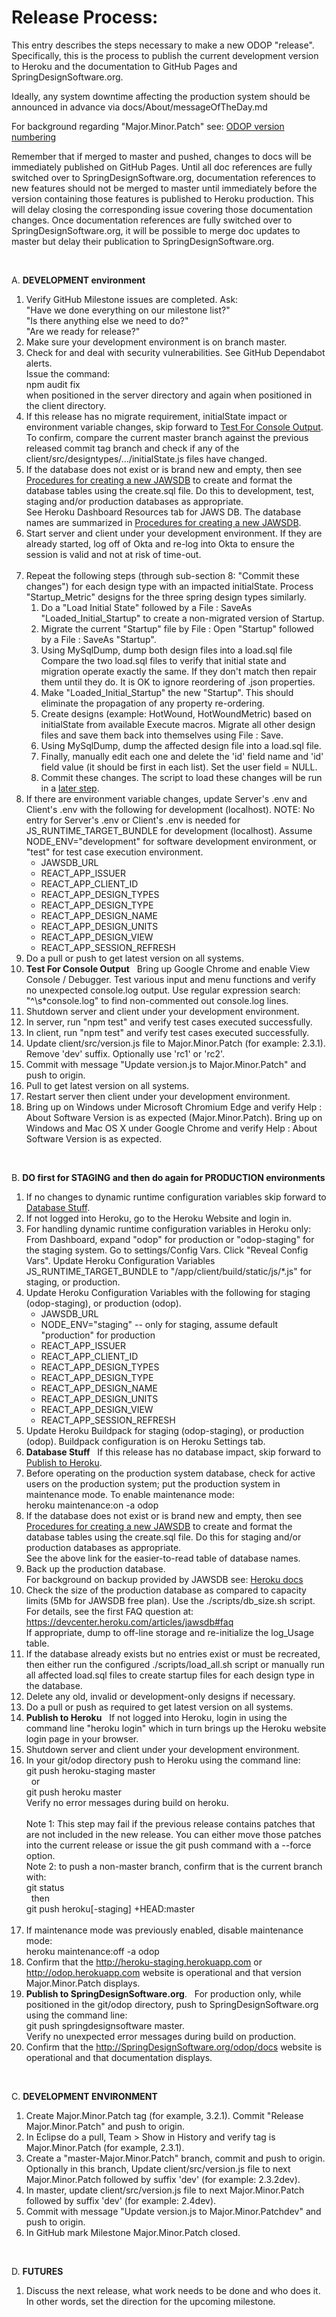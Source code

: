 # Release Process:

This entry describes the steps necessary to make a new ODOP "release".
Specifically, this is the process to publish the current development version to Heroku 
and the documentation to GitHub Pages and SpringDesignSoftware.org.

Ideally, any system downtime affecting the production system should be announced in advance via docs/About/messageOfTheDay.md

For background regarding "Major.Minor.Patch" see: [ODOP version numbering](../design/VersionNumbers)
   
Remember that if merged to master and pushed, changes to docs will be immediately published on GitHub Pages.
Until all doc references are fully switched over to SpringDesignSoftware.org,
documentation references to new features should not be merged to master 
until immediately before the version containing those features is published to Heroku production.
This will delay closing the corresponding issue covering those documentation changes. 
Once documentation references are fully switched over to SpringDesignSoftware.org,
it will be possible to merge doc updates to master but delay their publication to SpringDesignSoftware.org.  

&nbsp;

A. **DEVELOPMENT environment**

1. Verify GitHub Milestone issues are completed.  Ask:   
   "Have we done everything on our milestone list?"   
   "Is there anything else we need to do?"   
   "Are we ready for release?"   
1. Make sure your development environment is on branch master.   
1. Check for and deal with security vulnerabilities.
See GitHub Dependabot alerts.   
Issue the command:   
npm audit fix   
when positioned in the server directory and again when positioned in the client directory.
1. If this release has no migrate requirement, initialState impact or environment variable changes,
skip forward to [Test For Console Output](release#test4consoleoutput).   
To confirm,
compare the current master branch against the previous released commit tag branch 
and check if any of the client/src/designtypes/.../initialState.js files have changed.
&nbsp;
1. If the database does not exist or is brand new and empty, then see [Procedures for creating a new JAWSDB](NewDB)
to create and format the database tables using the create.sql file. 
Do this to development, test, staging and/or production databases as appropriate.   
See Heroku Dashboard Resources tab for JAWS DB.
The database names are summarized in [Procedures for creating a new JAWSDB](NewDB).   
1. Start server and client under your development environment. 
If they are already started, log off of Okta and re-log into Okta to ensure the session is valid and not at risk of time-out.   
&nbsp;  
1. Repeat the following steps (through sub-section 8: "Commit these changes") for each design type with an impacted initialState. 
Process "Startup_Metric" designs for the three spring design types similarly.  
    1. Do a "Load Initial State" followed by a File : SaveAs "Loaded\_Initial\_Startup" to create a non-migrated version of Startup.
    1. Migrate the current "Startup" file by File : Open "Startup" followed by a File : SaveAs "Startup".
    1. Using MySqlDump, dump both design files into a load.sql file   
Compare the two load.sql files to verify that initial state and migration operate exactly the same.
If they don't match then repair them until they do. 
It is OK to ignore reordering of .json properties.  
    1. Make "Loaded\_Initial\_Startup" the new "Startup". This should eliminate the propagation of any property re-ordering.
    1. Create designs (example: HotWound, HotWoundMetric) based on initialState from available Execute macros. 
Migrate all other design files and save them back into themselves using File : Save.
    1. Using MySqlDump, dump the affected design file into a load.sql file.
    1. Finally, manually edit each one and delete the 'id' field name and 'id' field value (it should be first in each list). 
Set the user field = NULL.
    1. Commit these changes.  The script to load these changes will be run in a [later step](release#runloadscript).
&nbsp;
1. If there are environment variable changes, update Server's .env and Client's .env with the following for development (localhost). NOTE: No entry for Server's .env or Client's .env is needed for JS\_RUNTIME\_TARGET\_BUNDLE for development (localhost). Assume NODE_ENV="development" for software development environment, or "test" for test case execution environment.
    * JAWSDB\_URL
    * REACT\_APP\_ISSUER
    * REACT\_APP\_CLIENT\_ID
    * REACT\_APP\_DESIGN\_TYPES
    * REACT\_APP\_DESIGN\_TYPE
    * REACT\_APP\_DESIGN\_NAME
    * REACT\_APP\_DESIGN\_UNITS
    * REACT\_APP\_DESIGN\_VIEW
    * REACT\_APP\_SESSION\_REFRESH
1. Do a pull or push to get latest version on all systems.
<a id="test4consoleoutput"></a>
&nbsp;
1. **Test For Console Output** &nbsp; Bring up Google Chrome and enable View Console / Debugger.
   Test various input and menu functions and verify no unexpected console.log output.
   Use regular expression search: "^\s*console.log" to find non-commented out console.log lines.
1. Shutdown server and client under your development environment.
&nbsp;
1. In server, run "npm test" and verify test cases executed successfully.
1. In client, run "npm test" and verify test cases executed successfully.
&nbsp;
1. Update client/src/version.js file to Major.Minor.Patch (for example: 2.3.1). Remove 'dev' suffix. Optionally use 'rc1' or 'rc2'.
1. Commit with message "Update version.js to Major.Minor.Patch" and push to origin.
1. Pull to get latest version on all systems.
1. Restart server then client under your development environment.
1. Bring up on Windows under Microsoft Chromium Edge and verify Help : About Software Version is as expected (Major.Minor.Patch).
   Bring up on Windows and Mac OS X under Google Chrome and verify Help : About Software Version is as expected.

&nbsp;

B. **DO first for STAGING and then do again for PRODUCTION environments**
1. If no changes to dynamic runtime configuration variables skip forward to [Database Stuff](release#databaseStuff).
&nbsp;
1. If not logged into Heroku, go to the Heroku Website and login in.
1. For handling dynamic runtime configuration variables in Heroku only:
   From Dashboard, expand "odop" for production or "odop-staging" for the staging system. Go to settings/Config Vars. Click "Reveal Config Vars".
   Update Heroku Configuration Variables JS\_RUNTIME\_TARGET\_BUNDLE to "/app/client/build/static/js/*.js" for staging, or production.
&nbsp;
1. Update Heroku Configuration Variables with the following for staging (odop-staging), or production (odop).
    * JAWSDB\_URL
    * NODE\_ENV="staging" -- only for staging, assume default "production" for production
    * REACT\_APP\_ISSUER
    * REACT\_APP\_CLIENT\_ID
    * REACT\_APP\_DESIGN\_TYPES
    * REACT\_APP\_DESIGN\_TYPE
    * REACT\_APP\_DESIGN\_NAME
    * REACT\_APP\_DESIGN\_UNITS
    * REACT\_APP\_DESIGN\_VIEW
    * REACT\_APP\_SESSION\_REFRESH
1. Update Heroku Buildpack for staging (odop-staging), or production (odop).
   Buildpack configuration is on Heroku Settings tab.
<a id="databaseStuff"></a>
&nbsp;
1. **Database Stuff** &nbsp; If this release has no database impact, skip forward to [Publish to Heroku](release#publish2Heroku).
1. Before operating on the production system database, check for active users on the production system; put the production system in maintenance mode.
   To enable maintenance mode:  
   heroku maintenance:on -a odop
1. If the database does not exist or is brand new and empty, then see [Procedures for creating a new JAWSDB](NewDB)
to create and format the database tables using the create.sql file.
Do this for staging and/or production databases as appropriate.   
See the above link for the easier-to-read table of database names.  
1. Back up the production database.  
   For background on backup provided by JAWSDB see: [Heroku docs](https://devcenter.heroku.com/articles/jawsdb#database-backups)
1. Check the size of the production database as compared to capacity limits (5Mb for JAWSDB free plan). 
Use the ./scripts/db_size.sh script.  
For details, see the first FAQ question at: https://devcenter.heroku.com/articles/jawsdb#faq   
If appropriate, dump to off-line storage and re-initialize the log_Usage table.
<a id="runloadscript"></a>
&nbsp;
1. If the database already exists but no entries exist or must be recreated, then either
   run the configured ./scripts/load_all.sh script
   or
   manually run all affected load.sql files to create startup files for each design type in the database.
1. Delete any old, invalid or development-only designs if necessary.
&nbsp;
1. Do a pull or push as required to get latest version on all systems.
<a id="publish2Heroku"></a>
&nbsp;
1. **Publish to Heroku** &nbsp; If not logged into Heroku, login in using the command line "heroku login" which in turn brings up the Heroku website login page in your browser.
1. Shutdown server and client under your development environment.
&nbsp;
1. In your git/odop directory push to Heroku using the command line:   
git push heroku-staging master   
  &nbsp; or   
git push heroku master   
Verify no error messages during build on heroku.   
&nbsp;   
Note 1: This step may fail if the previous release contains patches that are not included in the new release.
You can either move those patches into the current release or issue the git push command with a --force option.   
Note 2: to push a non-master branch, confirm that is the current branch with:   
git status   
   &nbsp; then   
git push heroku[-staging] +HEAD:master   
&nbsp;   
1. If maintenance mode was previously enabled, disable maintenance mode:  
heroku maintenance:off -a odop
1. Confirm that the http://heroku-staging.herokuapp.com or http://odop.herokuapp.com website is operational and that version Major.Minor.Patch displays.
1. **Publish to SpringDesignSoftware.org**. &nbsp; For production only, 
while positioned in the git/odop directory, push to SpringDesignSoftware.org using the command line:   
git push springdesignsoftware master.   
Verify no unexpected error messages during build on production.
1. Confirm that the http://SpringDesignSoftware.org/odop/docs website is operational and that documentation displays.

&nbsp;

C. **DEVELOPMENT ENVIRONMENT**
1. Create Major.Minor.Patch tag (for example, 3.2.1).
   Commit "Release Major.Minor.Patch" and push to origin.
1. In Eclipse do a pull, Team > Show in History and verify tag is Major.Minor.Patch (for example, 2.3.1).
1. Create a "master-Major.Minor.Patch" branch, commit and push to origin.
Optionally in this branch, Update client/src/version.js file to next Major.Minor.Patch followed by suffix 'dev' (for example: 2.3.2dev).   
1. In master, update client/src/version.js file to next Major.Minor.Patch followed by suffix 'dev' (for example: 2.4dev).
1. Commit with message "Update version.js to Major.Minor.Patchdev" and push to origin.
1. In GitHub mark Milestone Major.Minor.Patch closed.

&nbsp;

D. **FUTURES**
1. Discuss the next release, what work needs to be done and who does it.
   In other words, set the direction for the upcoming milestone.

